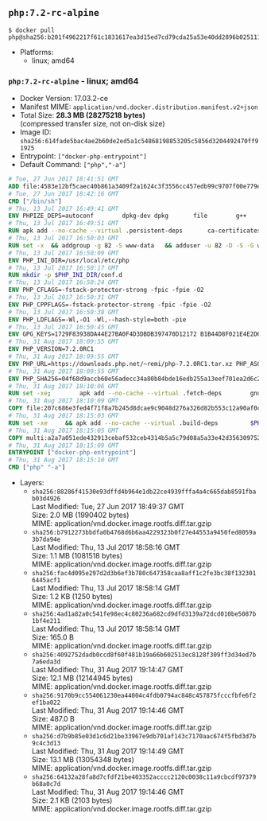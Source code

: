 ## `php:7.2-rc-alpine`

```console
$ docker pull php@sha256:b201f4962217f61c1831617ea3d15ed7cd79cda25a53e40dd2896b025111c671
```

-	Platforms:
	-	linux; amd64

### `php:7.2-rc-alpine` - linux; amd64

-	Docker Version: 17.03.2-ce
-	Manifest MIME: `application/vnd.docker.distribution.manifest.v2+json`
-	Total Size: **28.3 MB (28275218 bytes)**  
	(compressed transfer size, not on-disk size)
-	Image ID: `sha256:614fade5bac4ae2b60de2ed5a1c54868198853205c5856d3204492470ff91925`
-	Entrypoint: `["docker-php-entrypoint"]`
-	Default Command: `["php","-a"]`

```dockerfile
# Tue, 27 Jun 2017 18:41:51 GMT
ADD file:4583e12bf5caec40b861a3409f2a1624c3f3556cc457edb99c9707f00e779e45 in / 
# Tue, 27 Jun 2017 18:42:16 GMT
CMD ["/bin/sh"]
# Thu, 13 Jul 2017 16:49:41 GMT
ENV PHPIZE_DEPS=autoconf 		dpkg-dev dpkg 		file 		g++ 		gcc 		libc-dev 		make 		pcre-dev 		pkgconf 		re2c
# Thu, 13 Jul 2017 16:49:51 GMT
RUN apk add --no-cache --virtual .persistent-deps 		ca-certificates 		curl 		tar 		xz
# Thu, 13 Jul 2017 16:50:03 GMT
RUN set -x 	&& addgroup -g 82 -S www-data 	&& adduser -u 82 -D -S -G www-data www-data
# Thu, 13 Jul 2017 16:50:09 GMT
ENV PHP_INI_DIR=/usr/local/etc/php
# Thu, 13 Jul 2017 16:50:17 GMT
RUN mkdir -p $PHP_INI_DIR/conf.d
# Thu, 13 Jul 2017 16:50:24 GMT
ENV PHP_CFLAGS=-fstack-protector-strong -fpic -fpie -O2
# Thu, 13 Jul 2017 16:50:31 GMT
ENV PHP_CPPFLAGS=-fstack-protector-strong -fpic -fpie -O2
# Thu, 13 Jul 2017 16:50:38 GMT
ENV PHP_LDFLAGS=-Wl,-O1 -Wl,--hash-style=both -pie
# Thu, 13 Jul 2017 16:50:45 GMT
ENV GPG_KEYS=1729F83938DA44E27BA0F4D3DBDB397470D12172 B1B44D8F021E4E2D6021E995DC9FF8D3EE5AF27F
# Thu, 31 Aug 2017 18:09:55 GMT
ENV PHP_VERSION=7.2.0RC1
# Thu, 31 Aug 2017 18:09:55 GMT
ENV PHP_URL=https://downloads.php.net/~remi/php-7.2.0RC1.tar.xz PHP_ASC_URL=https://downloads.php.net/~remi/php-7.2.0RC1.tar.xz.asc
# Thu, 31 Aug 2017 18:09:55 GMT
ENV PHP_SHA256=04f68d9accb60e56adecc34a80b84bde16edb255a13eef701ea2d6c2b13dc15b PHP_MD5=
# Thu, 31 Aug 2017 18:10:06 GMT
RUN set -xe; 		apk add --no-cache --virtual .fetch-deps 		gnupg 		openssl 	; 		mkdir -p /usr/src; 	cd /usr/src; 		wget -O php.tar.xz "$PHP_URL"; 		if [ -n "$PHP_SHA256" ]; then 		echo "$PHP_SHA256 *php.tar.xz" | sha256sum -c -; 	fi; 	if [ -n "$PHP_MD5" ]; then 		echo "$PHP_MD5 *php.tar.xz" | md5sum -c -; 	fi; 		if [ -n "$PHP_ASC_URL" ]; then 		wget -O php.tar.xz.asc "$PHP_ASC_URL"; 		export GNUPGHOME="$(mktemp -d)"; 		for key in $GPG_KEYS; do 			gpg --keyserver ha.pool.sks-keyservers.net --recv-keys "$key"; 		done; 		gpg --batch --verify php.tar.xz.asc php.tar.xz; 		rm -rf "$GNUPGHOME"; 	fi; 		apk del .fetch-deps
# Thu, 31 Aug 2017 18:10:09 GMT
COPY file:207c686e3fed4f71f8a7b245d8dcae9c9048d276a326d82b553c12a90af0c0ca in /usr/local/bin/ 
# Thu, 31 Aug 2017 18:15:03 GMT
RUN set -xe 	&& apk add --no-cache --virtual .build-deps 		$PHPIZE_DEPS 		coreutils 		curl-dev 		libedit-dev 		libxml2-dev 		openssl-dev 		sqlite-dev 		&& export CFLAGS="$PHP_CFLAGS" 		CPPFLAGS="$PHP_CPPFLAGS" 		LDFLAGS="$PHP_LDFLAGS" 	&& docker-php-source extract 	&& cd /usr/src/php 	&& gnuArch="$(dpkg-architecture --query DEB_BUILD_GNU_TYPE)" 	&& ./configure 		--build="$gnuArch" 		--with-config-file-path="$PHP_INI_DIR" 		--with-config-file-scan-dir="$PHP_INI_DIR/conf.d" 				--disable-cgi 				--enable-ftp 		--enable-mbstring 		--enable-mysqlnd 				--with-curl 		--with-libedit 		--with-openssl 		--with-zlib 				--with-pcre-regex=/usr 				$PHP_EXTRA_CONFIGURE_ARGS 	&& make -j "$(nproc)" 	&& make install 	&& { find /usr/local/bin /usr/local/sbin -type f -perm +0111 -exec strip --strip-all '{}' + || true; } 	&& make clean 	&& cd / 	&& docker-php-source delete 		&& runDeps="$( 		scanelf --needed --nobanner --recursive /usr/local 			| awk '{ gsub(/,/, "\nso:", $2); print "so:" $2 }' 			| sort -u 			| xargs -r apk info --installed 			| sort -u 	)" 	&& apk add --no-cache --virtual .php-rundeps $runDeps 		&& apk del .build-deps 		&& pecl update-channels 	&& rm -rf /tmp/pear ~/.pearrc
# Thu, 31 Aug 2017 18:15:05 GMT
COPY multi:a2a7a051ede432913cebaf532ceb4314b5a5c79d08a5a33e42d3563097520588 in /usr/local/bin/ 
# Thu, 31 Aug 2017 18:15:09 GMT
ENTRYPOINT ["docker-php-entrypoint"]
# Thu, 31 Aug 2017 18:15:10 GMT
CMD ["php" "-a"]
```

-	Layers:
	-	`sha256:88286f41530e93dffd4b964e1db22ce4939fffa4a4c665dab8591fbab03d4926`  
		Last Modified: Tue, 27 Jun 2017 18:49:37 GMT  
		Size: 2.0 MB (1990402 bytes)  
		MIME: application/vnd.docker.image.rootfs.diff.tar.gzip
	-	`sha256:b7912273bbdfa0b4768d6b6aa4229323b0f27e44553a9450fed8059a3b7da94e`  
		Last Modified: Thu, 13 Jul 2017 18:58:16 GMT  
		Size: 1.1 MB (1081518 bytes)  
		MIME: application/vnd.docker.image.rootfs.diff.tar.gzip
	-	`sha256:fac4d095e297d2d3b6ef3b780c647358caa8aff1c2fe3bc38f1323016445acf1`  
		Last Modified: Thu, 13 Jul 2017 18:58:14 GMT  
		Size: 1.2 KB (1250 bytes)  
		MIME: application/vnd.docker.image.rootfs.diff.tar.gzip
	-	`sha256:4ad1a82a0c541fe98ec4c80236a682cd9dfd3139a72dcd010be5087b1bf4e211`  
		Last Modified: Thu, 13 Jul 2017 18:58:14 GMT  
		Size: 165.0 B  
		MIME: application/vnd.docker.image.rootfs.diff.tar.gzip
	-	`sha256:4092752dadb0ccd8f60f481b19a66b602513ec8128f309ff3d34ed7b7a6eda3d`  
		Last Modified: Thu, 31 Aug 2017 19:14:47 GMT  
		Size: 12.1 MB (12144945 bytes)  
		MIME: application/vnd.docker.image.rootfs.diff.tar.gzip
	-	`sha256:9170b9cc554061230ea44004c4fdb0794ac848c457875fcccfbfe6f2ef1ba022`  
		Last Modified: Thu, 31 Aug 2017 19:14:46 GMT  
		Size: 487.0 B  
		MIME: application/vnd.docker.image.rootfs.diff.tar.gzip
	-	`sha256:d7b9b85e03d1c6d21be33967e9db701af143c7170aac674f5fbd3d7b9c4c3d13`  
		Last Modified: Thu, 31 Aug 2017 19:14:49 GMT  
		Size: 13.1 MB (13054348 bytes)  
		MIME: application/vnd.docker.image.rootfs.diff.tar.gzip
	-	`sha256:64132a28fa8d7cfdf21be403352acccc2120c0038c11a9cbcdf97379b68a0c7d`  
		Last Modified: Thu, 31 Aug 2017 19:14:46 GMT  
		Size: 2.1 KB (2103 bytes)  
		MIME: application/vnd.docker.image.rootfs.diff.tar.gzip
